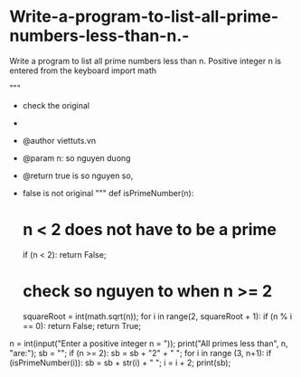 # Write-a-program-to-list-all-prime-numbers-less-than-n.-
Write a program to list all prime numbers less than n. Positive integer n is entered from the keyboard
import math
 
"""
  * check the original
  *
  * @author viettuts.vn
  * @param n: so nguyen duong
  * @return true is so nguyen so,
  * false is not original
"""
def isPrimeNumber(n):
     # n < 2 does not have to be a prime
     if (n < 2):
         return False;
 
     # check so nguyen to when n >= 2
     squareRoot = int(math.sqrt(n));
     for i in range(2, squareRoot + 1):
         if (n % i == 0):
             return False;
     return True;
 
n = int(input("Enter a positive integer n = "));
print("All primes less than", n, "are:");
sb = "";
if (n >= 2):
     sb = sb + "2" + " ";
for i in range (3, n+1):
     if (isPrimeNumber(i)):
         sb = sb + str(i) + " ";
     i = i + 2;
print(sb);
